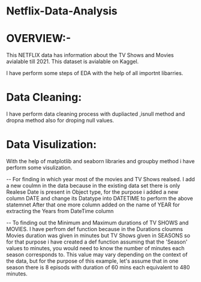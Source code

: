 #                                                                     Netflix-Data-Analysis  


# OVERVIEW:-

This NETFLIX data has information about the TV Shows and Movies avialable till 2021.
This dataset is avialable on Kaggel.

I have perform some steps of EDA with the help of all importnt libarries.

# Data Cleaning:
I have perform data cleaning process with dupliacted ,isnull method and dropna method also for droping null values.



# Data Visulization:

With the help of matplotlib and seaborn libraries and groupby method i have perform some visulization.

-- For finding in which year  most of the movies and TV Shows realsed. 
I add a new coulmn in the data because in the existing data set there is only Realese Date is present in Object type, for the purpose i added a new column DATE and change its Datatype into DATETIME to perform the above statemnet
After that one more column added on the name of YEAR for extracting the Years from DateTime column

-- To finding out the Minimum and Maximum durations of TV SHOWS and MOVIES.
I have perfrom def function because in the Durations cloumns Movies duration was given in minutes but TV Shows given in SEASONS so for that purpose i have created 
a def function assuming that the 'Season' values to minutes, you would need to know the number of minutes each season corresponds to. 
This value may vary depending on the context of the data, but for the purpose of this example, let's assume that in  one season there is 8 episods with duration
of 60 mins each equivalent to 480 minutes.

